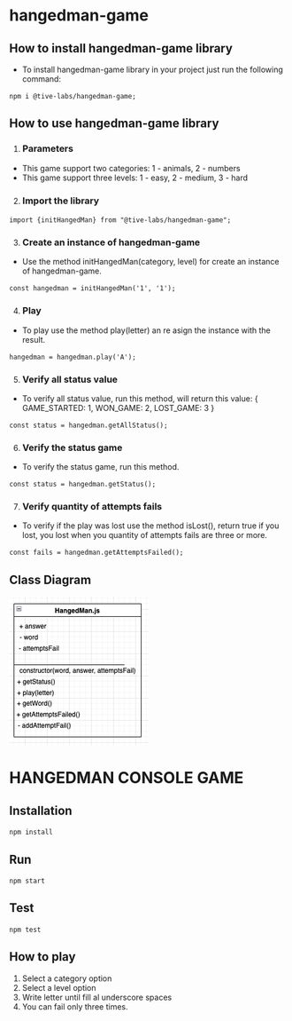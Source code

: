 # hangedman-game

## How to install hangedman-game library

- To install hangedman-game library in your project just run the following command:

```
npm i @tive-labs/hangedman-game;

```

## How to use hangedman-game library

1. ### Parameters
- This game support two categories: 1 - animals, 2 - numbers
- This game support three levels: 1 - easy, 2 - medium, 3 - hard

2. ### Import the library

```
import {initHangedMan} from "@tive-labs/hangedman-game";

```

3. ### Create an instance of hangedman-game
-  Use the method initHangedMan(category, level) for create an instance of hangedman-game.

```
const hangedman = initHangedMan('1', '1');

```
4. ### Play
- To play use the method play(letter) an re asign the instance with the result.


```
hangedman = hangedman.play('A');

```

5. ### Verify all status value
- To verify all status value, run this method, will return this value:  { GAME_STARTED: 1, WON_GAME: 2, LOST_GAME: 3 }

```
const status = hangedman.getAllStatus();

```

6. ### Verify the status game
- To verify the status game, run this method.

```
const status = hangedman.getStatus();

```

7. ### Verify quantity of attempts fails
- To verify if the play was lost use the method isLost(), return true if you lost, you lost when you quantity of attempts fails are three or more.

```
const fails = hangedman.getAttemptsFailed();

```

## Class Diagram

![classes](./image/diagram.png)

# HANGEDMAN CONSOLE GAME 

## Installation

```
npm install
```

## Run

```
npm start
```

## Test

```
npm test
```

## How to play
1. Select a category option
2. Select a level option
3. Write letter until fill al underscore spaces
4. You can fail only three times.